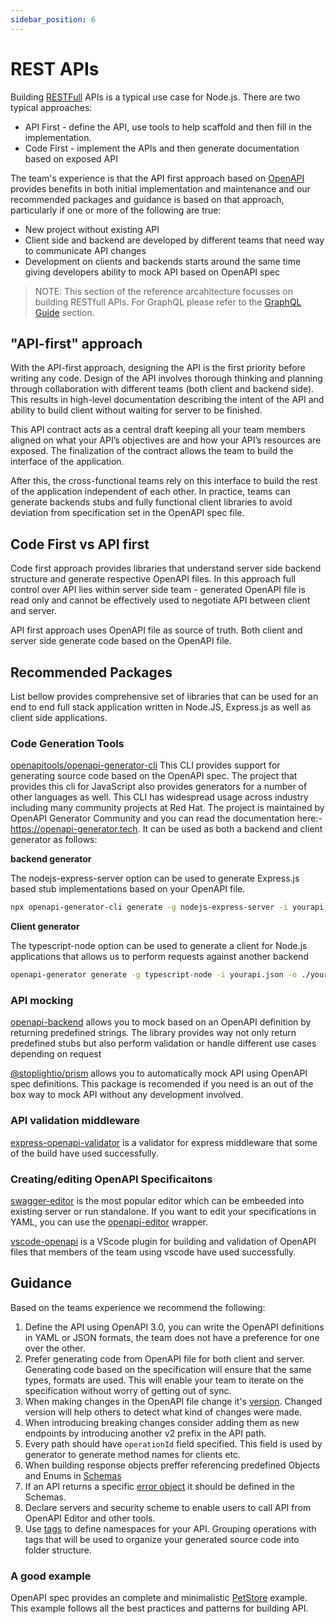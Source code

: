```yaml
---
sidebar_position: 6
---
```


# REST APIs

Building [RESTFull](https://www.redhat.com/en/topics/api/what-is-a-rest-api) APIs is a typical use
case for Node.js. There are two typical approaches:

* API First - define the API, use tools to help scaffold and then fill in the implementation.
* Code First - implement the APIs and then generate documentation based on exposed API

The team's experience is that the API first approach based on [OpenAPI](https://swagger.io/specification/)
provides benefits in both initial implementation and maintenance and our recommended packages and
guidance is based on that approach, particularly if one or more of the following are true:

- New project without existing API
- Client side and backend are developed by different teams that need way to communicate API changes
- Development on clients and backends starts around the same time giving developers ability to mock API based on OpenAPI spec

> NOTE: This section of the reference arcahitecture focusses on building RESTfull APIs. 
For GraphQL please refer to the [GraphQL Guide][] section.

## "API-first" approach

With the API-first approach, designing the API is the first priority before writing any code. Design of the API involves thorough thinking and planning through collaboration with different teams (both client and backend side). This results in high-level documentation describing the intent of the API and ability to build client without waiting for server to be finished.

This API contract acts as a central draft keeping all your team members aligned on what your API’s objectives are and how your API’s resources are exposed. The finalization of the contract allows the team to build the interface of the application.

After this, the cross-functional teams rely on this interface to build the rest of the application independent of each other. In practice, teams can generate backends stubs and fully functional client libraries to avoid deviation from specification set in the OpenAPI spec file.

## Code First vs API first

Code first approach provides libraries that understand server side backend structure and generate respective OpenAPI files. 
In this approach full control over API lies within server side team - generated OpenAPI file is read only and cannot be effectively
used to negotiate API between client and server.

API first approach uses OpenAPI file as source of truth. Both client and server side generate code based on the OpenAPI file.

## Recommended Packages

List bellow provides comprehensive set of libraries that can be used for an end to end full stack application written in Node.JS, 
Express.js as well as client side applications.

### Code Generation Tools

[openapitools/openapi-generator-cli](https://www.npmjs.com/package/@openapitools/openapi-generator-cli)
This CLI provides support for generating source code based on the OpenAPI spec. The project that
provides this cli for JavaScript also provides generators for a number of other
languages as well. This CLI has widespread usage across industry including many community projects at Red Hat.
The project is maintained by OpenAPI Generator Community and you can read the documentation
here:- <https://openapi-generator.tech>. It can be used as both a backend and client generator as follows:

**backend generator**

The nodejs-express-server option  can be used to generate Express.js based stub
implementations based on your OpenAPI file. 
```bash
npx openapi-generator-cli generate -g nodejs-express-server -i yourapi.json -o ./yourproject
```

**Client generator**

The typescript-node option can be used to generate a client for Node.js applications
that allows us to perform requests against another backend

```bash
openapi-generator generate -g typescript-node -i yourapi.json -o ./yourproject
```

### API mocking

[openapi-backend](https://www.npmjs.com/package/openapi-backend) allows you to mock based
on an OpenAPI definition by returning predefined strings. The library provides way not only
return predefined stubs but also perform validation or handle different use cases depending on request 

[@stoplightio/prism](https://www.npmjs.com/package/@stoplight/prism-http) allows you to
automatically mock API using OpenAPI spec definitions. This package is recomended if you
need is an out of the box way to mock API without any development involved.

### API validation middleware

[express-openapi-validator](https://www.npmjs.com/package/express-openapi-validator) is a validator
for express middleware that some of the build have used successfully.

### Creating/editing OpenAPI Specificaitons

[swagger-editor](https://www.npmjs.com/package/swagger-editor) is the most popular editor
which can be embeeded into existing server or run standalone. If you want to edit your
specifications in YAML, you can use the
[openapi-editor](https://www.npmjs.com/package/openapi-editor) wrapper.

[vscode-openapi](https://github.com/42Crunch/vscode-openapi) is a VScode plugin for
building and validation of OpenAPI files that members of the team using vscode
have used successfully.

## Guidance

Based on the teams experience we recommend the following:

1. Define the API using OpenAPI 3.0, you can write the OpenAPI definitions in YAML or JSON formats, the team does not have a preference for one over the other.
2. Prefer generating code from OpenAPI file for both client and server. Generating code based on the specification will ensure that the same types, formats are used. This will enable your team to iterate on the specification without worry of getting out of sync.
3. When making changes in the OpenAPI file change it's [version](https://github.com/OAI/OpenAPI-Specification/blob/main/examples/v3.0/petstore-expanded.yaml#L3). Changed version will help others to detect what kind of changes were made.
4. When introducing breaking changes consider adding them as new endpoints by introducing another v2 prefix in the API path. 
5. Every path should have `operationId` field specified. This field is used by generator to generate method names for clients etc.
6. When building response objects preffer referencing predefined Objects and Enums in [Schemas](https://swagger.io/docs/specification/data-models/)
7. If an API returns a specific [error object](https://github.com/OAI/OpenAPI-Specification/blob/main/examples/v3.0/petstore-expanded.yaml#L148-L158) it should be defined in the Schemas.
8. Declare servers and security scheme to enable users to call API from OpenAPI Editor and other tools. 
9. Use [tags](https://swagger.io/docs/specification/grouping-operations-with-tags/) to define namespaces for your API. Grouping operations with tags that will be used to organize your generated source code into folder structure.

### A good example

OpenAPI spec provides an complete and minimalistic [PetStore](https://github.com/OAI/OpenAPI-Specification/blob/main/examples/v3.0/petstore-expanded.yaml) example. This example follows all the best practices and patterns for building API.


[GraphQL Guide]: https://nodeshift.dev/nodejs-reference-architecture/functional-components/graphql

